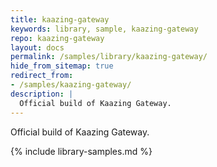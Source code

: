 ```yaml
---
title: kaazing-gateway
keywords: library, sample, kaazing-gateway
repo: kaazing-gateway
layout: docs
permalink: /samples/library/kaazing-gateway/
hide_from_sitemap: true
redirect_from:
- /samples/kaazing-gateway/
description: |
  Official build of Kaazing Gateway.
---
```


Official build of Kaazing Gateway.


{% include library-samples.md %}
